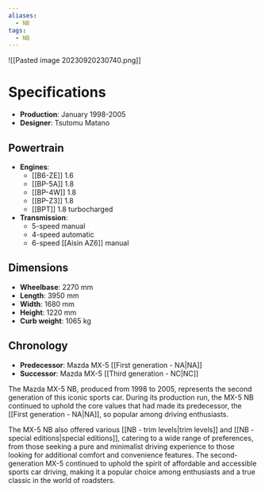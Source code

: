 ```yaml
---
aliases:
  - NB
tags:
  - NB
---
```

![[Pasted image 20230920230740.png]]

# Specifications
- **Production**: January 1998-2005
- **Designer**: Tsutomu Matano
## Powertrain
- **Engines**:
	- [[B6-ZE]] 1.6
	- [[BP-5A]] 1.8
	- [[BP-4W]] 1.8
	- [[BP-Z3]] 1.8
	- [[BPT]] 1.8 turbocharged
- **Transmission**:
	- 5-speed manual
	- 4-speed automatic
	- 6-speed [[Aisin AZ6]] manual
## Dimensions
- **Wheelbase**: 2270 mm
- **Length**: 3950 mm
- **Width**: 1680 mm
- **Height**: 1220 mm
- **Curb weight**: 1065 kg
## Chronology
- **Predecessor**: Mazda MX-5 [[First generation - NA|NA]]
- **Successor**: Mazda MX-5 [[Third generation - NC|NC]]


The Mazda MX-5 NB, produced from 1998 to 2005, represents the second generation of this iconic sports car. During its production run, the MX-5 NB continued to uphold the core values that had made its predecessor, the [[First generation - NA|NA]], so popular among driving enthusiasts.

The MX-5 NB also offered various [[NB - trim levels|trim levels]] and [[NB - special editions|special editions]], catering to a wide range of preferences, from those seeking a pure and minimalist driving experience to those looking for additional comfort and convenience features. The second-generation MX-5 continued to uphold the spirit of affordable and accessible sports car driving, making it a popular choice among enthusiasts and a true classic in the world of roadsters.